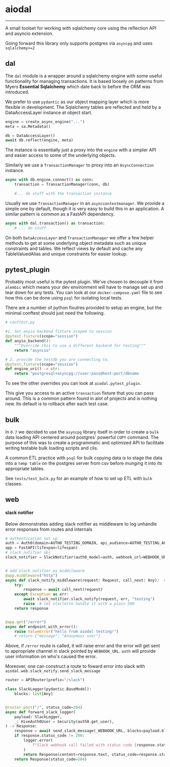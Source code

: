 # aiodal 
--- 

A small toolset for working with sqlalchemy core using the reflection API and asyncio extension. 

Going forward this library only supports postgres via `asyncpg` and uses `sqlalchemy>=2`

## dal 

The `dal` module is a wrapper around a sqlalchemy engine with some useful functionality for managing transactions. It is based loosely on patterns from Myers __Essential Sqlalchemy__
which date back to before the ORM was introduced. 

We prefer to use `pydantic` as our object mapping layer which is more flexible in development. The Sqlalchemy tables are
reflected and held by a DataAccessLayer instance at object start. 

```python
engine = create_async_engine("...")
meta = sa.Metadata()

db = DataAccessLayer()
await db.reflect(engine, meta)

```

The instance is essentially just a proxy into the `engine` with a simpler API and easier access to some of the underlying objects. 

Similarly we use a `TransactionManager` to proxy into an `AsyncConnection` instance. 

```python
async with db.engine.connect() as conn:
    transaction = TransactionManager(conn, db)

    #... do stuff with the transaction instance
```

Usually we use `TransactionManager` in an `asynccontextmanager`. We provide a simple one by default, though it is very easy to build this in an application. A similar pattern is common as a FastAPI dependency. 

```python
async with dal.transaction() as transaction: 
    # ... do stuff  
```

On both `DataAccessLayer` and `TransactionManager` we offer a few helper methods to get at some underlying object metadata such as unique constraints and tables. We reflect views by default and cache any TableValuedAlias and unique constraints for easier lookup. 


## pytest_plugin

Probably most useful is the pytest plugin. We've chosen to decouple it from `alembic` which means your dev environment will have to manage set up and tear down for any tests. You can look at our `docker-compose.yaml` file to see how this can be done using `psql` for isolating local tests. 

There are a number of python fixutres provided to setup an engine, but the minimal conftest should just need the following.
```python 
# conftest.py 

#1. Set anyio backend fixture scoped to session 
@pytest.fixture(scope="session")
def anyio_backend():
    """Override this to use a different backend for testing"""
    return "asyncio"

# 2. provide the testdb you are connecting to.
@pytest.fixture(scope="session")
def engine_uri() -> str:
    return "postgresql+asyncpg://user:pass@host:port/dbname

```

To see the other overrides you can look at `aiodal.pytest_plugin`. 

This give you access to an active `transaction` fixture that you can pass around. This is a common pattern found in alot of projects and is nothing new. Its default is to rollback after each test case.  

## bulk 

In `0.7` we decided to use the `asyncpg` library itself in order to create a `bulk` data loading API centered around postgres' powerful `COPY` command. The purpose of this was to create a programmatic and optimized API to facilitate writing testable bulk loading scripts and clis.

A common ETL practice with `psql` for bulk copying data is to stage the data into a `temp table` on the postgres server from csv before munging it into its appropriate tables. 

See `tests/test_bulk.py` for an example of how to set up ETL with `bulk` classes.



## web 


#### slack notifier

Below demonstrates adding slack notifier as middleware to log unhandle error responses from routes and internals

```python
# authentication set up
auth = Auth0(domain=AUTH0_TESTING_DOMAIN, api_audience=AUTH0_TESTING_API_AUDIENCE)
app = FastAPI(lifespan=lifespan)
# slack_notifier obj
slack_notifier = SlackNotifier(auth0_model=auth, webhook_url=WEBHOOK_URL)


# add slack_notifier as middileware
@app.middleware("http")
async def slack_notify_middleware(request: Request, call_next: Any):  # type: ignore
    try:
        response = await call_next(request)
    except Exception as err:
        await slack_notifier.slack_notify(request, err, "testing")
        raise  # let starlette handle it with a plain 500
    return response


@app.get("/error")
async def endpoint_with_error():
    raise ValueError("hello from aiodal testing!") 
    # return {"message": "Anonymous user"}
```
Above, if `/error` route is called, it will raise error and the error will get sent to appropriate channel in slack pointed by `WEBHOOK_URL`. `auth` will provide user information on who's caused the error.

Moreover, one can construct a route to foward error into slack with `aiodal.web.slack_notify.send_slack_message`
```python
router = APIRouter(prefix="/slack")

class SlackLogger(pydantic.BaseModel):
    blocks: list[Any]


@router.post("/", status_code=204)
async def forward_slack_logger(
    payload: SlackLogger,
    _: HiveAuth0User = Security(auth0.get_user),
) -> Response:
    response = await send_slack_message(_WEBHOOK_URL, blocks=payload.blocks)
    if response.status_code != 200:
        logger.error(
            f"Slack webhook call failed with status code {response.status_code}\n {response.text}"
        )
        return Response(content=response.text, status_code=response.status_code)
    return Response(status_code=204)
```